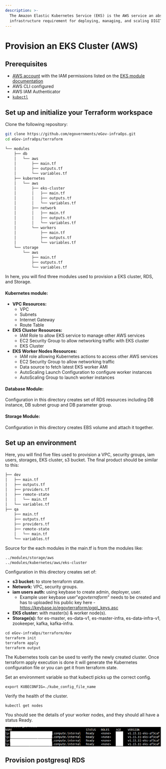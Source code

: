 ```yaml
---
description: >-
  The Amazon Elastic Kubernetes Service (EKS) is the AWS service an abstracted
  infrastructure requirement for deploying, managing, and scaling DIGIT on AWS.
---
```


# Provision an EKS Cluster \(AWS\)

## Prerequisites

* [AWS account](https://portal.aws.amazon.com/billing/signup?nc2=h_ct&src=default&redirect_url=https%3A%2F%2Faws.amazon.com%2Fregistration-confirmation#/start) with the IAM permissions listed on the [EKS module documentation](https://github.com/terraform-aws-modules/terraform-aws-eks/blob/master/docs/iam-permissions.md)
* AWS CLI configured
* AWS IAM Authenticator
* [`kubectl`](https://learn.hashicorp.com/tutorials/terraform/eks#kubectl)

## Set up and initialize your Terraform workspace

Clone the following repository:

```bash
git clone https://github.com/egovernments/eGov-infraOps.git
cd eGov-infraOps/terraform
```

```
└── modules
    ├── db
    │   └── aws
    │       ├── main.tf
    │       ├── outputs.tf
    │       └── variables.tf
    ├── kubernetes
    │   └── aws
    │       ├── eks-cluster
    │       │   ├── main.tf
    │       │   ├── outputs.tf
    │       │   └── variables.tf
    │       ├── network
    │       │   ├── main.tf
    │       │   ├── outputs.tf
    │       │   └── variables.tf
    │       └── workers
    │           ├── main.tf
    │           ├── outputs.tf
    │           └── variables.tf
    └── storage
        └── aws
            ├── main.tf
            ├── outputs.tf
            └── variables.tf
```

In here, you will find three modules used to provision a EKS cluster, RDS, and Storage. 

#### Kubernetes module:

* **VPC Resources:**
  * VPC
  * Subnets
  * Internet Gateway
  * Route Table
* **EKS Cluster Resources:**
  * IAM Role to allow EKS service to manage other AWS services
  * EC2 Security Group to allow networking traffic with EKS cluster
  * EKS Cluster
* **EKS Worker Nodes Resources:**
  * IAM role allowing Kubernetes actions to access other AWS services
  * EC2 Security Group to allow networking traffic
  * Data source to fetch latest EKS worker AMI
  * AutoScaling Launch Configuration to configure worker instances
  * AutoScaling Group to launch worker instances

#### Database Module:

Configuration in this directory creates set of RDS resources including DB instance, DB subnet group and DB parameter group.

#### Storage Module:

Configuration in this directory creates EBS volume and attach it together.

## Set up an environment

Here, you will find five files used to provision a VPC, security groups, iam users, storages, EKS cluster, s3 bucket. The final product should be similar to this:

```text
├── dev
│   ├── main.tf
│   ├── outputs.tf
│   ├── providers.tf
│   ├── remote-state
│   │   └── main.tf
│   └── variables.tf
├── qa
    ├── main.tf
    ├── outputs.tf
    ├── providers.tf
    ├── remote-state
    │   └── main.tf
    └── variables.tf
```

Source for the each modules in the main.tf is from the modules like:

```text
../modules/storage/aws
../modules/kubernetes/aws/eks-cluster
```

Configuration in this directory creates set of:

* **s3 bucket:** to store terraform state.
* **Network:** VPC, security groups.
* **iam users auth:** using keybase to create admin, deployer, user.
  * Example user keybase user"_egovterraform_" needs to be created and has to uploaded his public key here - https://keybase.io/egovterraform/pgp\_keys.asc
* **EKS cluster:** with master\(s\) & worker node\(s\).
* **Storage\(s\):** for es-master, es-data-v1, es-master-infra, es-data-infra-v1, zookeeper, kafka, kafka-infra.

```text
cd eGov-infraOps/terraform/dev
terraform init
terraform apply
terraform output
```

The Kubernetes tools can be used to verify the newly created cluster. Once terraform apply execution is done it will generate the Kubernetes configuration file or you can get it from terraform state.

Set an environment variable so that kubectl picks up the correct config.

```text
export KUBECONFIG=./kube_config_file_name
```

Verify the health of the cluster.

```text
kubectl get nodes
```

You should see the details of your worker nodes, and they should all have a status Ready.

![EKS cluster nodes status](../../../.gitbook/assets/screenshot-from-2020-09-02-18-10-14.png)

## Provision postgresql RDS

